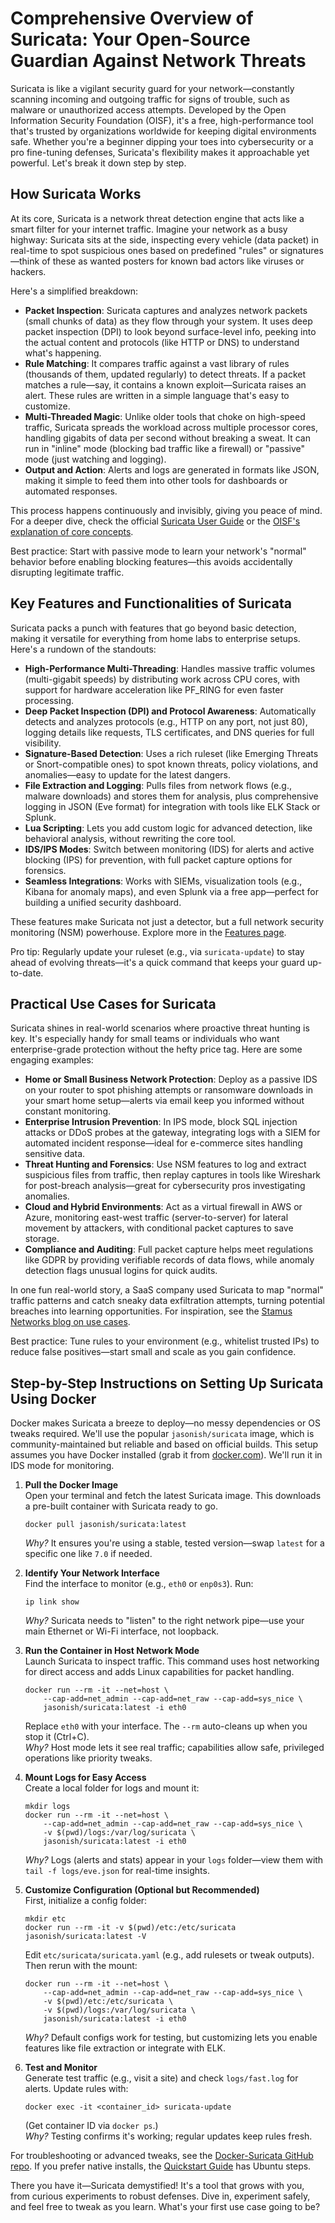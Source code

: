 # Comprehensive Overview of Suricata: Your Open-Source Guardian Against Network Threats

Suricata is like a vigilant security guard for your network—constantly scanning incoming and outgoing traffic for signs of trouble, such as malware or unauthorized access attempts. Developed by the Open Information Security Foundation (OISF), it's a free, high-performance tool that's trusted by organizations worldwide for keeping digital environments safe. Whether you're a beginner dipping your toes into cybersecurity or a pro fine-tuning defenses, Suricata's flexibility makes it approachable yet powerful. Let's break it down step by step.

## How Suricata Works

At its core, Suricata is a network threat detection engine that acts like a smart filter for your internet traffic. Imagine your network as a busy highway: Suricata sits at the side, inspecting every vehicle (data packet) in real-time to spot suspicious ones based on predefined "rules" or signatures—think of these as wanted posters for known bad actors like viruses or hackers.

Here's a simplified breakdown:
- **Packet Inspection**: Suricata captures and analyzes network packets (small chunks of data) as they flow through your system. It uses deep packet inspection (DPI) to look beyond surface-level info, peeking into the actual content and protocols (like HTTP or DNS) to understand what's happening.
- **Rule Matching**: It compares traffic against a vast library of rules (thousands of them, updated regularly) to detect threats. If a packet matches a rule—say, it contains a known exploit—Suricata raises an alert. These rules are written in a simple language that's easy to customize.
- **Multi-Threaded Magic**: Unlike older tools that choke on high-speed traffic, Suricata spreads the workload across multiple processor cores, handling gigabits of data per second without breaking a sweat. It can run in "inline" mode (blocking bad traffic like a firewall) or "passive" mode (just watching and logging).
- **Output and Action**: Alerts and logs are generated in formats like JSON, making it simple to feed them into other tools for dashboards or automated responses.

This process happens continuously and invisibly, giving you peace of mind. For a deeper dive, check the official [Suricata User Guide](https://docs.suricata.io/en/latest/) or the [OISF's explanation of core concepts](https://suricata.io/documentation/).

Best practice: Start with passive mode to learn your network's "normal" behavior before enabling blocking features—this avoids accidentally disrupting legitimate traffic.

## Key Features and Functionalities of Suricata

Suricata packs a punch with features that go beyond basic detection, making it versatile for everything from home labs to enterprise setups. Here's a rundown of the standouts:

- **High-Performance Multi-Threading**: Handles massive traffic volumes (multi-gigabit speeds) by distributing work across CPU cores, with support for hardware acceleration like PF_RING for even faster processing.
- **Deep Packet Inspection (DPI) and Protocol Awareness**: Automatically detects and analyzes protocols (e.g., HTTP on any port, not just 80), logging details like requests, TLS certificates, and DNS queries for full visibility.
- **Signature-Based Detection**: Uses a rich ruleset (like Emerging Threats or Snort-compatible ones) to spot known threats, policy violations, and anomalies—easy to update for the latest dangers.
- **File Extraction and Logging**: Pulls files from network flows (e.g., malware downloads) and stores them for analysis, plus comprehensive logging in JSON (Eve format) for integration with tools like ELK Stack or Splunk.
- **Lua Scripting**: Lets you add custom logic for advanced detection, like behavioral analysis, without rewriting the core tool.
- **IDS/IPS Modes**: Switch between monitoring (IDS) for alerts and active blocking (IPS) for prevention, with full packet capture options for forensics.
- **Seamless Integrations**: Works with SIEMs, visualization tools (e.g., Kibana for anomaly maps), and even Splunk via a free app—perfect for building a unified security dashboard.

These features make Suricata not just a detector, but a full network security monitoring (NSM) powerhouse. Explore more in the [Features page](https://suricata.io/features/).

Pro tip: Regularly update your ruleset (e.g., via `suricata-update`) to stay ahead of evolving threats—it's a quick command that keeps your guard up-to-date.

## Practical Use Cases for Suricata

Suricata shines in real-world scenarios where proactive threat hunting is key. It's especially handy for small teams or individuals who want enterprise-grade protection without the hefty price tag. Here are some engaging examples:

- **Home or Small Business Network Protection**: Deploy as a passive IDS on your router to spot phishing attempts or ransomware downloads in your smart home setup—alerts via email keep you informed without constant monitoring.
- **Enterprise Intrusion Prevention**: In IPS mode, block SQL injection attacks or DDoS probes at the gateway, integrating logs with a SIEM for automated incident response—ideal for e-commerce sites handling sensitive data.
- **Threat Hunting and Forensics**: Use NSM features to log and extract suspicious files from traffic, then replay captures in tools like Wireshark for post-breach analysis—great for cybersecurity pros investigating anomalies.
- **Cloud and Hybrid Environments**: Act as a virtual firewall in AWS or Azure, monitoring east-west traffic (server-to-server) for lateral movement by attackers, with conditional packet captures to save storage.
- **Compliance and Auditing**: Full packet capture helps meet regulations like GDPR by providing verifiable records of data flows, while anomaly detection flags unusual logins for quick audits.

In one fun real-world story, a SaaS company used Suricata to map "normal" traffic patterns and catch sneaky data exfiltration attempts, turning potential breaches into learning opportunities. For inspiration, see the [Stamus Networks blog on use cases](https://www.stamus-networks.com/blog).

Best practice: Tune rules to your environment (e.g., whitelist trusted IPs) to reduce false positives—start small and scale as you gain confidence.

## Step-by-Step Instructions on Setting Up Suricata Using Docker

Docker makes Suricata a breeze to deploy—no messy dependencies or OS tweaks required. We'll use the popular `jasonish/suricata` image, which is community-maintained but reliable and based on official builds. This setup assumes you have Docker installed (grab it from [docker.com](https://www.docker.com/)). We'll run it in IDS mode for monitoring.

1. **Pull the Docker Image**  
   Open your terminal and fetch the latest Suricata image. This downloads a pre-built container with Suricata ready to go.  
   ```
   docker pull jasonish/suricata:latest
   ```  
   *Why?* It ensures you're using a stable, tested version—swap `latest` for a specific one like `7.0` if needed.

2. **Identify Your Network Interface**  
   Find the interface to monitor (e.g., `eth0` or `enp0s3`). Run:  
   ```
   ip link show
   ```  
   *Why?* Suricata needs to "listen" to the right network pipe—use your main Ethernet or Wi-Fi interface, not loopback.

3. **Run the Container in Host Network Mode**  
   Launch Suricata to inspect traffic. This command uses host networking for direct access and adds Linux capabilities for packet handling.  
   ```
   docker run --rm -it --net=host \
       --cap-add=net_admin --cap-add=net_raw --cap-add=sys_nice \
       jasonish/suricata:latest -i eth0
   ```  
   Replace `eth0` with your interface. The `--rm` auto-cleans up when you stop it (Ctrl+C).  
   *Why?* Host mode lets it see real traffic; capabilities allow safe, privileged operations like priority tweaks.

4. **Mount Logs for Easy Access**  
   Create a local folder for logs and mount it:  
   ```
   mkdir logs
   docker run --rm -it --net=host \
       --cap-add=net_admin --cap-add=net_raw --cap-add=sys_nice \
       -v $(pwd)/logs:/var/log/suricata \
       jasonish/suricata:latest -i eth0
   ```  
   *Why?* Logs (alerts and stats) appear in your `logs` folder—view them with `tail -f logs/eve.json` for real-time insights.

5. **Customize Configuration (Optional but Recommended)**  
   First, initialize a config folder:  
   ```
   mkdir etc
   docker run --rm -it -v $(pwd)/etc:/etc/suricata jasonish/suricata:latest -V
   ```  
   Edit `etc/suricata/suricata.yaml` (e.g., add rulesets or tweak outputs). Then rerun with the mount:  
   ```
   docker run --rm -it --net=host \
       --cap-add=net_admin --cap-add=net_raw --cap-add=sys_nice \
       -v $(pwd)/etc:/etc/suricata \
       -v $(pwd)/logs:/var/log/suricata \
       jasonish/suricata:latest -i eth0
   ```  
   *Why?* Default configs work for testing, but customizing lets you enable features like file extraction or integrate with ELK.

6. **Test and Monitor**  
   Generate test traffic (e.g., visit a site) and check `logs/fast.log` for alerts. Update rules with:  
   ```
   docker exec -it <container_id> suricata-update
   ```  
   (Get container ID via `docker ps`.)  
   *Why?* Testing confirms it's working; regular updates keep rules fresh.

For troubleshooting or advanced tweaks, see the [Docker-Suricata GitHub repo](https://github.com/jasonish/docker-suricata). If you prefer native installs, the [Quickstart Guide](https://docs.suricata.io/en/latest/quickstart.html) has Ubuntu steps.

There you have it—Suricata demystified! It's a tool that grows with you, from curious experiments to robust defenses. Dive in, experiment safely, and feel free to tweak as you learn. What's your first use case going to be?